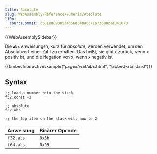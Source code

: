```yaml
---
title: Absolute
slug: WebAssembly/Reference/Numeric/Absolute
l10n:
  sourceCommit: c681ed89305afd56d54ba6671673680bea041670
---
```


{{WebAssemblySidebar}}

Die **`abs`** Anweisungen, kurz für _absolute_, werden verwendet, um den Absolutwert einer Zahl zu erhalten. Das heißt, sie gibt x zurück, wenn x positiv ist, und die Negation von x, wenn x negativ ist.

{{EmbedInteractiveExample("pages/wat/abs.html", "tabbed-standard")}}

## Syntax

```wasm
;; load a number onto the stack
f32.const -2

;; absolute
f32.abs

;; the top item on the stack will now be 2
```

| Anweisung | Binärer Opcode |
| --------- | -------------- |
| `f32.abs` | `0x8b`         |
| `f64.abs` | `0x99`         |
